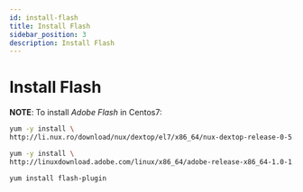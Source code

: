 ```yaml
---
id: install-flash
title: Install Flash
sidebar_position: 3
description: Install Flash
---
```


# Install Flash

**NOTE**: To install _Adobe Flash_ in Centos7:

```bash
yum -y install \
http://li.nux.ro/download/nux/dextop/el7/x86_64/nux-dextop-release-0-5.el7.nux.noarch.rpm
```

```bash
yum -y install \
http://linuxdownload.adobe.com/linux/x86_64/adobe-release-x86_64-1.0-1.noarch.rpm
```

```bash
yum install flash-plugin
```
